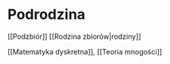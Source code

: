 # Podrodzina
[[Podzbiór]] [[Rodzina zbiorów|rodziny]]

[[Matematyka dyskretna]], [[Teoria mnogości]]